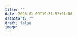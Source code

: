 ```yaml
---
title: ""
date: 2025-01-09T19:31:52+01:00
dataStart: ""
draft: false
image:
---
```


[//]: # (📣 **Встречаем Марцан Прайд с нашим новым Telegram-ботом!**)

[//]: # ()
[//]: # (Прайд уже совсем скоро — 21 июня, и мы подготовили для вас удобного помощника, чтобы праздник прошёл ярко, безопасно и организованно!)

[//]: # ()
[//]: # (🤖 **Наш бот — проводник на Марцан Прайде:**)

[//]: # ()
[//]: # (🔸 Подскажет маршрут и программу мероприятий;  )

[//]: # (🔸 Расскажет об оперативных обновлениях;  )

[//]: # (🔸 Сделает прайд-аватарку — покажите свою поддержку!  )

[//]: # ()
[//]: # (🔗 Запускайте бота по ссылке: [@marzahn_pride_bot]&#40;https://t.me/marzahn_pride_bot&#41;)

[//]: # ()
[//]: # ({{< center >}} # Манифест {{< /center >}})

[//]: # ()
[//]: # ({{< figure src="/images/marzahn_pride_2025/MP_banner_ru.png" width=100% alt="Marzahn Pride 2025 Banner" class="banner-gap" >}})

[//]: # ()
[//]: # (Шесть лет назад мы впервые провели Марцан Прайд. Это было смело. Это было немного страшно.)

[//]: # (Но это было по-настоящему важно.)

[//]: # ()
[//]: # (С тех пор мы выходили с разными лозунгами — вдохновляющими и провокационными,)

[//]: # (личными и политическими. Но всегда — искренними. Мы выходили, чтобы открыто говорить о себе: о наших правах,)

[//]: # (о наших идентичностях, о свободе быть собой.)

[//]: # ()
[//]: # (Мы прошли длинный путь. И главное на этом пути — не только борьба)

[//]: # (за видимость, но и возможность быть рядом с другими, слышать и быть услышанными.)

[//]: # ()
[//]: # (За шесть лет Марцан Прайд стал событием, которое объединяет очень разных людей вокруг простых и важных ценностей:)

[//]: # (принятия, солидарности, уважения и права на жизнь без страха. И мы гордимся тем, что строим это пространство вместе.)

[//]: # ()
[//]: # (Но также мы видим, как в мире усиливается радикализация общества, и опасаемся того, к чему она может привести.)

[//]: # (Это становится всё заметнее: люди перестают слышать и слушать друг друга, а страх и ненависть используются)

[//]: # (как главный инструмент политиков.)

[//]: # ()
[//]: # (Многим из нас пришлось бежать от авторитарных режимов, войн и диктатур.)

[//]: # (Поэтому выход на этот прайд — не просто акция солидарности. Это необходимость.)

[//]: # ()
[//]: # (Мы выступаем за открытый и искренний диалог; за объединение, а не разделение общества. Мы верим, что именно)

[//]: # (в разнообразии и взаимном уважении кроется наша общая сила и возможность двигаться к позитивным изменениям.)

[//]: # (**Мы говорим: Мы разные. Мы вместе.**)

[//]: # ()
[//]: # ()
[//]: # (Мы приглашаем всех, кто разделяет наши ценности, кто стремится жить в обществе, свободном от дискриминации)

[//]: # (и насилия, присоединиться к нам и идти вместе — ради прав человека, уважения к личности и равенства для всех)

[//]: # (людей без исключения.)
